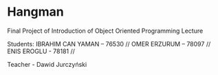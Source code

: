 # Hangman
Final Project of Introduction of Object Oriented Programming Lecture

Students:
IBRAHIM CAN YAMAN – 76530 // 
OMER ERZURUM – 78097 // 
ENIS EROGLU - 78181 // 

Teacher - 
Dawid Jurczyński

